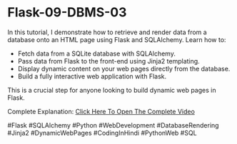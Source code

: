 # Flask-09-DBMS-03
In this tutorial, I demonstrate how to retrieve and render data from a database onto an HTML page using Flask and SQLAlchemy. Learn how to:
- Fetch data from a SQLite database with SQLAlchemy.
- Pass data from Flask to the front-end using Jinja2 templating.
- Display dynamic content on your web pages directly from the database.
- Build a fully interactive web application with Flask.

This is a crucial step for anyone looking to build dynamic web pages in Flask.

Complete Explanation: [Click Here To Open The Complete Video](https://youtu.be/6ku793E8BRU)

#Flask #SQLAlchemy #Python #WebDevelopment #DatabaseRendering #Jinja2 #DynamicWebPages #CodingInHindi #PythonWeb #SQL
